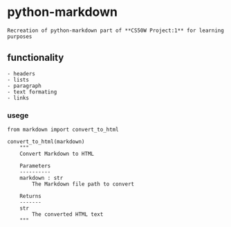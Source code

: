 # python-markdown

    Recreation of python-markdown part of **CS50W Project:1** for learning purposes

## functionality

    - headers
    - lists
    - paragraph
    - text formating
    - links

### usege

    from markdown import convert_to_html

    convert_to_html(markdown)
        """
        Convert Markdown to HTML

        Parameters
        ----------
        markdown : str
            The Markdown file path to convert

        Returns
        -------
        str
            The converted HTML text
        """
    



